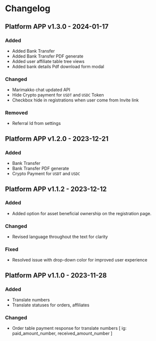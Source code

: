 # Changelog

## Platform APP v1.3.0 - 2024-01-17

### Added

- Added Bank Transfer
- Added Bank Transfer PDF generate
- Added user affiliate table tree views
- Added bank details Pdf download form modal

### Changed

- Marimakko chat updated API
- Hide Crypto payment for `USDT` and `USDC` Token
- Checkbox hide in registrations when user come from Invite link

### Removed

- Referral Id from settings

## Platform APP v1.2.0 - 2023-12-21

### Added

- Bank Transfer
- Bank Transfer PDF generate
- Crypto Payment for `USDT` and `USDC`

## Platform APP v1.1.2 - 2023-12-12

### Added

- Added option for asset beneficial ownership on the registration page.

### Changed

- Revised language throughout the text for clarity

### Fixed

- Resolved issue with drop-down color for improved user experience

## Platform APP v1.1.0 - 2023-11-28

### Added

- Translate numbers
- Translate statuses for orders, affiliates

### Changed

- Order table payment response for translate numbers [ ig: paid_amount_number, received_amount_number ]
